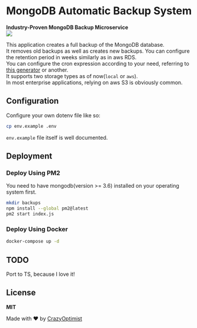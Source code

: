 # MongoDB Automatic Backup System

**Industry-Proven MongoDB Backup Microservice**  
![](https://media.giphy.com/media/r3oOElXxOl0mVpoKzg/giphy.gif)

This application creates a full backup of the MongoDB database.  
It removes old backups as well as creates new backups. You can configure the retention period in weeks similarly as in aws RDS.  
You can configure the cron expression according to your need, referring to [this generator](https://crontab.cronhub.io/) or another.  
It supports two storage types as of now(`local` or `aws`).  
In most enterprise applications, relying on aws S3 is obviously common.  

## Configuration
Configure your own dotenv file like so:
```bash
cp env.example .env
```
`env.example` file itself is well documented.  

## Deployment

### Deploy Using PM2
You need to have mongodb(version >= 3.6) installed on your operating system first.  
```bash
mkdir backups
npm install --global pm2@latest
pm2 start index.js
```

### Deploy Using Docker
```bash
docker-compose up -d
```

## TODO
Port to TS, because I love it!

## License
**MIT**

Made with :heart: by [CrazyOptimist](https://crazyoptimist.net)
